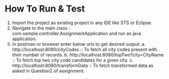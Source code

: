 # How To Run & Test
1. Import the project as existing project in any IDE like STS or Eclipse.
2. Navigate to the main class : com.sample.controller.AssignmentApplication and run as java application.
3. In postman or browser enter below urls to get desired output:
	a. http://localhost:8080/cityCodes :: To fetch all city codes present with their number of records.
	b. http://localhost:8080/topTwo?city=CityName :: To fetch top two city code candidates for a given city.
	c. http://localhost:8080/transformData :: To fetch transformed data as asked in Question2 of assignment.
